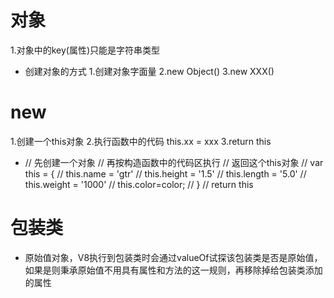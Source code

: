 # 对象
1.对象中的key(属性)只能是字符串类型

- 创建对象的方式
1.创建对象字面量
2.new Object()
3.new XXX()


# new
1.创建一个this对象
2.执行函数中的代码 this.xx = xxx
3.return this
- // 先创建一个对象
    // 再按构造函数中的代码区执行
    // 返回这个this对象
        // var this = {
        //     this.name = 'gtr'
        // this.height = '1.5'
        // this.length = '5.0'
        // this.weight = '1000'
        // this.color=color;
        // }
        // return this


# 包装类
- 原始值对象，V8执行到包装类时会通过valueOf试探该包装类是否是原始值，
  如果是则秉承原始值不用具有属性和方法的这一规则，再移除掉给包装类添加的属性